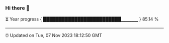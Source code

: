 ### Hi there 👋

⏳ Year progress { █████████████████████████▁▁▁▁▁ } 85.14 %

---

⏰ Updated on Tue, 07 Nov 2023 18:12:50 GMT
